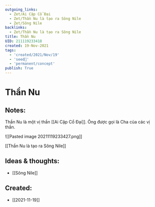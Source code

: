 ```yaml
---
outgoing_links:
  - Zet/Ai Cập Cổ Đại
  - Zet/Thần Nu là tạo ra Sông Nile
  - Zet/Sông Nile
backlinks:
  - Zet/Thần Nu là tạo ra Sông Nile
title: Thần Nu
UID: 211119233418
created: 19-Nov-2021
tags:
  - 'created/2021/Nov/19'
  - 'seed🥜'
  - 'permanent/concept'
publish: True
---
```

# Thần Nu

## Notes:
Thần Nu là một vị thần [[Ai Cập Cổ Đại]]. Ông được gọi là Cha của các vị thần.

![[Pasted image 20211119233427.png]]

[[Thần Nu là tạo ra Sông Nile]]

## Ideas & thoughts:
- [[Sông Nile]]


## Created:
- [[2021-11-19]]
